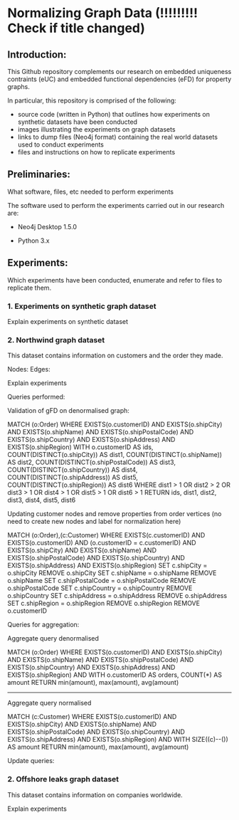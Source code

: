 # Normalizing Graph Data (!!!!!!!!! Check if title changed)

## Introduction:

This Github repository complements our research on embedded uniqueness contraints (eUC) and embedded functional dependencies (eFD) for property graphs.

In particular, this repository is comprised of the following:

- source code (written in Python) that outlines how experiments on synthetic datasets have been conducted
- images illustrating the experiments on graph datasets
- links to dump files (Neo4j format) containing the real world datasets used to conduct experiments
- files and instructions on how to replicate experiments



## Preliminaries:

What software, files, etc needed to perform experiments

The software used to perform the experiments carried out in our research are:

- Neo4j Desktop 1.5.0

- Python 3.x



## Experiments:

Which experiments have been conducted, enumerate and refer to files to replicate them.

### 1. Experiments on synthetic graph dataset

Explain experiments on synthetic dataset



### 2. Northwind graph dataset

This dataset contains information on customers and the order they made.

Nodes:
Edges:

Explain experiments



Queries performed:


Validation of gFD on denormalised graph:

MATCH (o:Order) WHERE
EXISTS(o.customerID) AND
EXISTS(o.shipCity) AND
EXISTS(o.shipName) AND
EXISTS(o.shipPostalCode) AND
EXISTS(o.shipCountry) AND
EXISTS(o.shipAddress) AND
EXISTS(o.shipRegion)
WITH o.customerID AS ids, COUNT(DISTINCT(o.shipCity)) AS dist1, COUNT(DISTINCT(o.shipName)) AS dist2, COUNT(DISTINCT(o.shipPostalCode)) AS dist3, COUNT(DISTINCT(o.shipCountry)) AS dist4, COUNT(DISTINCT(o.shipAddress)) AS dist5, COUNT(DISTINCT(o.shipRegion)) AS dist6
WHERE dist1 > 1 OR dist2 > 2 OR dist3 > 1 OR dist4 > 1 OR dist5 > 1 OR dist6 > 1 
RETURN ids, dist1, dist2, dist3, dist4, dist5, dist6


Updating customer nodes and remove properties from order vertices (no need to create new nodes and label for normalization here)


MATCH (o:Order),(c:Customer) WHERE
EXISTS(c.customerID) AND
EXISTS(o.customerID) AND
(o.customerID = c.customerID) AND
EXISTS(o.shipCity) AND
EXISTS(o.shipName) AND
EXISTS(o.shipPostalCode) AND
EXISTS(o.shipCountry) AND
EXISTS(o.shipAddress) AND
EXISTS(o.shipRegion)
SET c.shipCity = o.shipCity
REMOVE o.shipCity
SET c.shipName = o.shipName
REMOVE o.shipName
SET c.shipPostalCode = o.shipPostalCode
REMOVE o.shipPostalCode
SET c.shipCountry = o.shipCountry
REMOVE o.shipCountry
SET c.shipAddress = o.shipAddress
REMOVE o.shipAddress
SET c.shipRegion = o.shipRegion
REMOVE o.shipRegion
REMOVE o.customerID



Queries for aggregation:


Aggregate query denormalised


MATCH (o:Order) WHERE
EXISTS(o.customerID) AND
EXISTS(o.shipCity) AND
EXISTS(o.shipName) AND
EXISTS(o.shipPostalCode) AND
EXISTS(o.shipCountry) AND
EXISTS(o.shipAddress) AND
EXISTS(o.shipRegion) AND
WITH o.customerID AS orders, COUNT(*) AS amount
RETURN min(amount), max(amount), avg(amount)



----------------


Aggregate query normalised


MATCH (c:Customer) WHERE
EXISTS(o.customerID) AND
EXISTS(o.shipCity) AND
EXISTS(o.shipName) AND
EXISTS(o.shipPostalCode) AND
EXISTS(o.shipCountry) AND
EXISTS(o.shipAddress) AND
EXISTS(o.shipRegion) AND
WITH SIZE((c)--()) AS amount
RETURN min(amount), max(amount), avg(amount)




Update queries:






### 2. Offshore leaks graph dataset

This dataset contains information on companies worldwide.

Explain experiments




